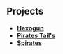 ## Projects
<ul>
  <li><b><a href="https://github.com/samarancona/PortFolio/blob/main/Projects/Hexogun.md"> Hexogun </b></a></li>
  <li><b><a href="https://github.com/samarancona/PortFolio/blob/main/Projects/PiratesTail's.md"> Pirates Tail's </b></a></li>
  <li><b><a href="https://github.com/samarancona/PortFolio/blob/main/Projects/Spirates.md"> Spirates </b></a></li>
</ul>

